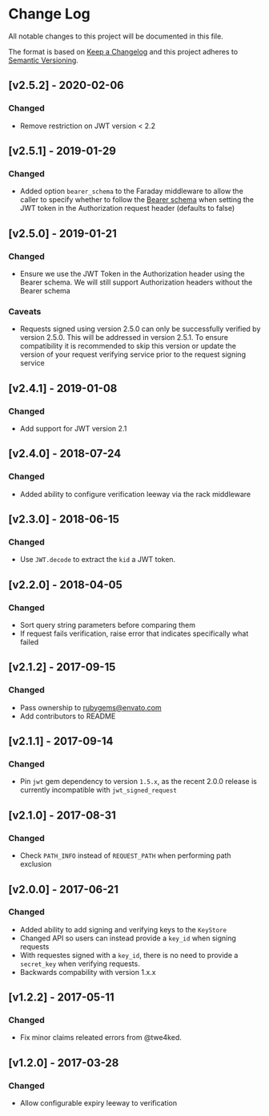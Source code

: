 # Change Log
All notable changes to this project will be documented in this file.

The format is based on [Keep a Changelog](http://keepachangelog.com/)
and this project adheres to [Semantic Versioning](http://semver.org/).

## [v2.5.2] - 2020-02-06

### Changed

- Remove restriction on JWT version < 2.2

## [v2.5.1] - 2019-01-29

### Changed

- Added option `bearer_schema` to the Faraday middleware to allow the caller to specify whether to follow the [Bearer schema](https://auth0.com/docs/jwt#how-do-json-web-tokens-work-) when setting the JWT token in the Authorization request header (defaults to false)

## [v2.5.0] - 2019-01-21

### Changed

- Ensure we use the JWT Token in the Authorization header using the Bearer schema. We will still support Authorization headers without the Bearer schema

### Caveats

- Requests signed using version 2.5.0 can only be successfully verified by version 2.5.0. This will be addressed in version 2.5.1. To ensure compatibility it is recommended to skip this version or update the version of your request verifying service prior to the request signing service

## [v2.4.1] - 2019-01-08

### Changed

- Add support for JWT version 2.1

## [v2.4.0] - 2018-07-24

### Changed

- Added ability to configure verification leeway via the rack middleware

## [v2.3.0] - 2018-06-15

### Changed

- Use `JWT.decode` to extract the `kid` a JWT token.

## [v2.2.0] - 2018-04-05

### Changed

- Sort query string parameters before comparing them
- If request fails verification, raise error that indicates specifically what failed

## [v2.1.2] - 2017-09-15

### Changed

- Pass ownership to rubygems@envato.com
- Add contributors to README

## [v2.1.1] - 2017-09-14

### Changed

- Pin `jwt` gem dependency to version `1.5.x`, as the recent 2.0.0 release is currently incompatible with `jwt_signed_request`

## [v2.1.0] - 2017-08-31

### Changed

- Check `PATH_INFO` instead of `REQUEST_PATH` when performing path exclusion

## [v2.0.0] - 2017-06-21

### Changed

- Added ability to add signing and verifying keys to the `KeyStore`
- Changed API so users can instead provide a `key_id` when signing requests
- With requestes signed with a `key_id`, there is no need to provide a `secret_key` when verifying requests.
- Backwards compability with version 1.x.x

## [v1.2.2] - 2017-05-11

### Changed

- Fix minor claims releated errors from @twe4ked.

## [v1.2.0] - 2017-03-28

### Changed

- Allow configurable expiry leeway to verification
